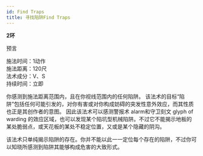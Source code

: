 ```yaml
---
id: Find Traps
title: 寻找陷阱Find Traps
---
```


**2环**

预言

施法时间：1动作  
施法距离：120尺  
法术成分：V、S  
持续时间：立即  


你感测到施法距离范围内，且在你视线范围内的任何陷阱。
该法术的目标“陷阱”包括任何可能引发的，对你有害或对你构成妨碍的突发性意外效应，而其性质也正是其创作者的意图。
因此该法术可以感测警报术
alarm和守卫刻文
glyph of warding
的效应区域，也可以发现某个陷坑型机械陷阱。不过它不能揭示地板的某处脆弱点，或天花板的某处不稳定位置，又或是某个隐藏的阴沟。


该法术只单纯揭示陷阱的存在。你并不能以此一一定位每个存在的陷阱，不过你可以知晓所感测到陷阱其能够构成危害的大致形式。
